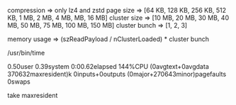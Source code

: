 

compression => only lz4 and zstd
page size => ​​​[64 KB, 128 KB, 256 KB,​ 512 KB, 1 MB, 2 MB, 4 MB, MB, 16 MB]
cluster size => [10 MB, 20 MB, 30 MB, 40 MB, 50 MB, 75 MB, 100 MB, 150 MB]
cluster bunch => [1, 2, 3]

memory usage =>  (szReadPayload / nClusterLoaded) * cluster bunch

/usr/bin/time 

0.50user 0.39system 0:00.62elapsed 144%CPU (0avgtext+0avgdata 370632maxresident)k
0inputs+0outputs (0major+270643minor)pagefaults 0swaps

take maxresident